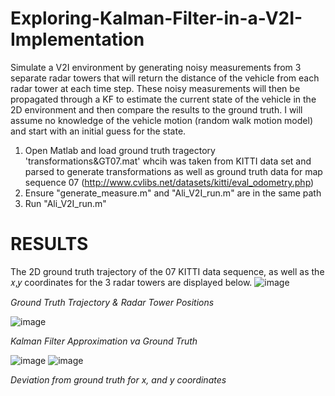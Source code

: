 # Exploring-Kalman-Filter-in-a-V2I-Implementation
Simulate a V2I environment by generating noisy measurements from 3 separate radar towers that will return the distance of the vehicle from each radar tower at each time step. These noisy measurements will then be propagated through a KF to estimate the current state of the vehicle in the 2D environment and then compare the results to the ground truth. I will assume no knowledge of the vehicle motion (random walk motion model) and start with an initial guess for the state.

1. Open Matlab and load ground truth tragectory 'transformations&GT07.mat' whcih was taken from KITTI data set and parsed to generate transformations as well as ground truth data for map sequence 07 (http://www.cvlibs.net/datasets/kitti/eval_odometry.php)
2. Ensure "generate_measure.m" and "Ali_V2I_run.m" are in the same path 
3. Run "Ali_V2I_run.m"

# RESULTS

The 2D ground truth trajectory of the 07 KITTI data sequence, as well as the 𝑥,𝑦 coordinates for the 3 radar towers are displayed below.
![image](https://user-images.githubusercontent.com/49213550/161667956-ac279c37-42a0-4acb-a55e-43181921276f.png)

*Ground Truth Trajectory & Radar Tower Positions*

![image](https://user-images.githubusercontent.com/49213550/161668156-de02fffc-6a24-4a24-9f18-28233cb74e0f.png)

*Kalman Filter Approximation va Ground Truth*

![image](https://user-images.githubusercontent.com/49213550/161668218-a9bacbd9-468e-4212-8c21-856846ac0f45.png)
![image](https://user-images.githubusercontent.com/49213550/161668258-69f59f73-2ed3-4958-9ecd-91d08e55deef.png)

*Deviation from ground truth for x, and y coordinates*




